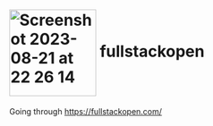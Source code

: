 # <img width="155" style="vertical-align: middle" alt="Screenshot 2023-08-21 at 22 26 14" src="https://github.com/apostoiis/fullstackopen/assets/1668563/79c0b08b-7439-4624-b574-45a6fd1f7dce"> fullstackopen
Going through https://fullstackopen.com/
